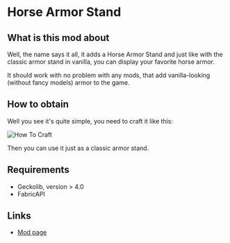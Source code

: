 # Horse Armor Stand
## What is this mod about
Well, the name says it all, it adds a Horse Armor Stand and just like with the classic armor stand in vanilla, you can display your favorite horse armor.

It should work with no problem with any mods, that add vanilla-looking (without fancy models) armor to the game.

## How to obtain
Well you see it's quite simple, you need to craft it like this:

![How To Craft](https://cdn.modrinth.com/data/9CbsP5lC/images/3cb6e4cf7696da1edc1cc74b5769fabbabc14659.png)

Then you can use it just as a classic armor stand.

## Requirements
- Geckolib, version > 4.0
- FabricAPI

## Links
- [Mod page](https://modrinth.com/mod/horse-armor-stand)
